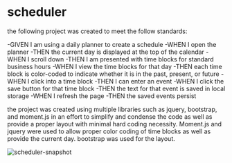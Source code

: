 # scheduler


the following project was created to meet the follow standards:

-GIVEN I am using a daily planner to create a schedule
-WHEN I open the planner
-THEN the current day is displayed at the top of the calendar
-WHEN I scroll down
-THEN I am presented with time blocks for standard business hours
-WHEN I view the time blocks for that day
-THEN each time block is color-coded to indicate whether it is in the past, present, or future
-WHEN I click into a time block
-THEN I can enter an event
-WHEN I click the save button for that time block
-THEN the text for that event is saved in local storage
-WHEN I refresh the page
-THEN the saved events persist

the project was created using multiple libraries such as jquery, bootstrap, and moment.js in an effort to simplify and condense the code as well as provide a proper layout with minimal hard coding necessity. Moment.js and jquery were used to allow proper color coding of time blocks as well as provide the current day. bootstrap was used for the layout.

![scheduler](https://user-images.githubusercontent.com/79546270/119068794-b869ac00-b999-11eb-8b6b-4cf9e89ff7ce.JPG)-snapshot 


